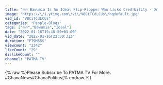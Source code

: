 ```yaml
---
title: "🔥🔥 Bawumia Is An Ideal Flip-Flopper Who Lacks Crėd!bility - Dr.Tony Aidoo"
image: "https:\/\/i.ytimg.com\/vi\/V8CiTCdLCUs\/hqdefault.jpg"
vid_id: "V8CiTCdLCUs"
categories: "People-Blogs"
tags: ["🔥🔥","Bawumia","Ideal"]
date: "2022-01-18T19:48:50+03:00"
vid_date: "2022-01-16T22:50:31Z"
duration: "PT9M55S"
viewcount: "2342"
likeCount: "29"
dislikeCount: ""
channel: "PATMA TV"
---
```

{% raw %}Please Subscribe To PATMA TV For More.<br /> #GhanaNews​​ #GhanaPolitics{% endraw %}
